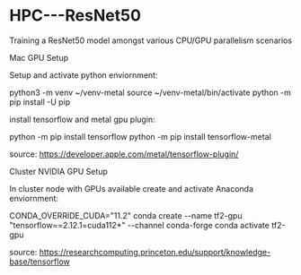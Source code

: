 # HPC---ResNet50
Training a ResNet50 model amongst various CPU/GPU parallelism scenarios

Mac GPU Setup

Setup and activate python enviornment:

  python3 -m venv ~/venv-metal
  source ~/venv-metal/bin/activate
  python -m pip install -U pip

install tensorflow and metal gpu plugin:

  python -m pip install tensorflow
  python -m pip install tensorflow-metal

source: https://developer.apple.com/metal/tensorflow-plugin/


Cluster NVIDIA GPU Setup

In cluster node with GPUs available create and activate Anaconda enviornment:

  CONDA_OVERRIDE_CUDA="11.2" conda create --name tf2-gpu "tensorflow==2.12.1=cuda112*" --channel conda-forge
  conda activate tf2-gpu

source: https://researchcomputing.princeton.edu/support/knowledge-base/tensorflow
